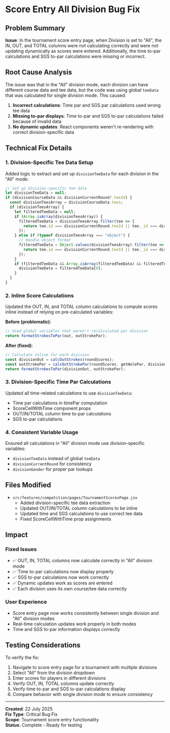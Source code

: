 # Score Entry All Division Bug Fix

## Problem Summary

**Issue**: In the tournament score entry page, when Division is set to "All", the IN, OUT, and TOTAL columns were not calculating correctly and were not updating dynamically as scores were entered. Additionally, the time to-par calculations and SGS to-par calculations were missing or incorrect.

## Root Cause Analysis

The issue was that in the "All" division mode, each division can have different course data and tee data, but the code was using global `teeData` that was calculated for single division mode. This caused:

1. **Incorrect calculations**: Time par and SGS par calculations used wrong tee data
2. **Missing to-par displays**: Time to-par and SGS to-par calculations failed because of invalid data
3. **No dynamic updates**: React components weren't re-rendering with correct division-specific data

## Technical Fix Details

### 1. Division-Specific Tee Data Setup
Added logic to extract and set up `divisionTeeData` for each division in the "All" mode:

```javascript
// Set up division-specific tee data
let divisionTeeData = null;
if (divisionCourseData && divisionCurrentRound?.teeId) {
  const divisionTeesArray = divisionCourseData.tees;
  if (divisionTeesArray) {
    let filteredTeeData = null;
    if (Array.isArray(divisionTeesArray)) {
      filteredTeeData = divisionTeesArray.filter(tee => {
        return tee.id === divisionCurrentRound.teeId || tee._id === divisionCurrentRound.teeId;
      });
    } else if (typeof divisionTeesArray === "object") {
      // Handle object format
      filteredTeeData = Object.values(divisionTeesArray).filter(tee => {
        return tee.id === divisionCurrentRound.teeId || tee._id === divisionCurrentRound.teeId;
      });
    }
    if (filteredTeeData && Array.isArray(filteredTeeData) && filteredTeeData.length > 0) {
      divisionTeeData = filteredTeeData[0];
    }
  }
}
```

### 2. Inline Score Calculations
Updated the OUT, IN, and TOTAL column calculations to compute scores inline instead of relying on pre-calculated variables:

**Before (problematic)**:
```javascript
// Used global variables that weren't recalculated per division
return formatStrokesToPar(out, outStrokePar);
```

**After (fixed)**:
```javascript
// Calculate inline for each division
const divisionOut = calcOutStrokes(roundScores);
const outStrokePar = calcOutStrokePar(roundScores, getHolePar, divisionCurrentRound);
return formatStrokesToPar(divisionOut, outStrokePar);
```

### 3. Division-Specific Time Par Calculations
Updated all time-related calculations to use `divisionTeeData`:

- Time par calculations in timePar computation
- ScoreCellWithTime component props
- OUT/IN/TOTAL column time to-par calculations
- SGS to-par calculations

### 4. Consistent Variable Usage
Ensured all calculations in "All" division mode use division-specific variables:
- `divisionTeeData` instead of global `teeData`
- `divisionCurrentRound` for consistency
- `divisionGender` for proper par lookups

## Files Modified

- `src/features/competition/pages/TournamentScoresPage.jsx`
  - Added division-specific tee data extraction
  - Updated OUT/IN/TOTAL column calculations to be inline
  - Updated time and SGS calculations to use correct tee data
  - Fixed ScoreCellWithTime prop assignments

## Impact

### Fixed Issues
- ✅ OUT, IN, TOTAL columns now calculate correctly in "All" division mode
- ✅ Time to-par calculations now display properly
- ✅ SGS to-par calculations now work correctly
- ✅ Dynamic updates work as scores are entered
- ✅ Each division uses its own course/tee data correctly

### User Experience
- Score entry page now works consistently between single division and "All" division modes
- Real-time calculation updates work properly in both modes
- Time and SGS to-par information displays correctly

## Testing Considerations

To verify the fix:
1. Navigate to score entry page for a tournament with multiple divisions
2. Select "All" from the division dropdown
3. Enter scores for players in different divisions
4. Verify OUT, IN, TOTAL columns update correctly
5. Verify time to-par and SGS to-par calculations display
6. Compare behavior with single division mode to ensure consistency

---

**Created**: 22 July 2025  
**Fix Type**: Critical Bug Fix  
**Scope**: Tournament score entry functionality  
**Status**: Complete - Ready for testing
